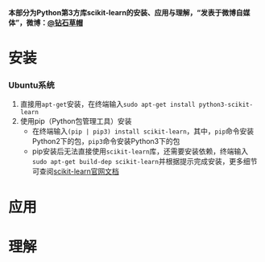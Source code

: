 **本部分为Python第3方库scikit-learn的安装、应用与理解，“发表于微博自媒体”，微博：[@钻石草帽](https://weibo.com/strawhatchan)**

# 安装
### Ubuntu系统
1. 直接用`apt-get`安装，在终端输入`sudo apt-get install python3-scikit-learn`
2. 使用pip（Python包管理工具）安装
	- 在终端输入`(pip | pip3) install scikit-learn`，其中，`pip`命令安装Python2下的包，`pip3`命令安装Python3下的包
	- pip安装后无法直接使用`scikit-learn`库，还需要安装依赖，终端输入`sudo apt-get build-dep scikit-learn`并根据提示完成安装，更多细节可查阅[scikit-learn官网文档](http://scikit-learn.org/stable/documentation.html)

# 应用


# 理解
